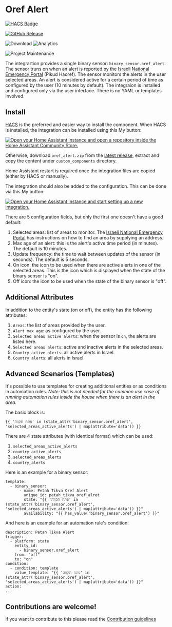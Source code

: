 # Oref Alert

[![HACS Badge](https://img.shields.io/badge/HACS-Default-31A9F4.svg?style=for-the-badge)](https://github.com/hacs/integration)

[![GitHub Release](https://img.shields.io/github/release/amitfin/oref_alert.svg?style=for-the-badge&color=blue)](https://github.com/amitfin/oref_alert/releases)

![Download](https://img.shields.io/github/downloads/amitfin/oref_alert/total.svg?style=for-the-badge&color=blue) ![Analytics](https://img.shields.io/badge/dynamic/json?style=for-the-badge&color=blue&label=Analytics&suffix=%20Installs&cacheSeconds=15600&url=https://analytics.home-assistant.io/custom_integrations.json&query=$.oref_alert.total)

![Project Maintenance](https://img.shields.io/badge/maintainer-Amit%20Finkelstein-blue.svg?style=for-the-badge)

The integrartion provides a single binary sensor: `binary_sensor.oref_alert`. The sensor truns on when an alert is reported by the [Israeli National Emergency Portal](https://www.oref.org.il//12481-he/Pakar.aspx) (Pikud Haoref). The sensor monitors the alerts in the user selected areas. An alert is considered active for a certain period of time as configured by the user (10 minutes by default).
The integraion is installed and configured only via the user interface. There is no YAML or templates involved.

## Install
[HACS](https://hacs.xyz/) is the preferred and easier way to install the component. When HACS is installed, the integration can be installed using this My button:

[![Open your Home Assistant instance and open a repository inside the Home Assistant Community Store.](https://my.home-assistant.io/badges/hacs_repository.svg)](https://my.home-assistant.io/redirect/hacs_repository/?owner=amitfin&repository=oref_alert&category=integration)

Otherwise, download `oref_alert.zip` from the [latest release](https://github.com/amitfin/oref_alert/releases), extract and copy the content under `custom_components` directory.

Home Assistant restart is required once the integration files are copied (either by HACS or manually).

The integration should also be added to the configuration. This can be done via this My button:

[![Open your Home Assistant instance and start setting up a new integration.](https://my.home-assistant.io/badges/config_flow_start.svg)](https://my.home-assistant.io/redirect/config_flow_start/?domain=oref_alert)

There are 5 configuration fields, but only the first one doesn't have a good default:
1. Selected areas: list of areas to monitor. The [Israeli National Emergency Portal](https://www.oref.org.il//12481-he/Pakar.aspx) has instructions on how to find an area by supplying an address.
2. Max age of an alert: this is the alert's active time period (in minutes). The default is 10 minutes.
3. Update frequency: the time to wait between updates of the sensor (in seconds). The default is 5 seconds.
4. On icon: the icon to be used when there are active alerts in one of the selected areas. This is the icon which is displayed when the state of the binary sensor is "on".
5. Off icon: the icon to  be used when the state of the binary sensor is "off".

## Additional Attributes

In addition to the entity's state (on or off), the entity has the following attributes:
1. `Areas`: the list of areas provided by the user.
2. `Alert max age`: as configured by the user.
3. `Selected areas active alerts`: when the sensor is `on`, the alerts are listed here. 
4. `Selected areas alerts`: active and inactive alerts in the selected areas.
5. `Country active alerts`: all active alerts in Israel.
6. `Country alerts`: all alerts in Israel.

## Advanced Scenarios (Templates)

It's possible to use templates for creating additional entities or as conditions in automation rules. _Note: this is not needed for the common use case of running automation rules inside the house when there is an alert in the area._

The basic block is:
```
{{ 'פתח תקווה' in (state_attr('binary_sensor.oref_alert', 'selected_areas_active_alerts') | map(attribute='data')) }}
```
There are 4 state attributes (with identical format) which can be used:
1. `selected_areas_active_alerts`
2. `country_active_alerts`
3. `selected_areas_alerts`
4. `country_alerts`

Here is an example for a binary sensor:
```
template:
  - binary_sensor:
      - name: Petah Tikva Oref Alert
        unique_id: petah_tikva_oref_alret
        state: "{{ 'פתח תקווה' in (state_attr('binary_sensor.oref_alert', 'selected_areas_active_alerts') | map(attribute='data')) }}"
        availability: "{{ has_value('binary_sensor.oref_alert') }}"
```

And here is an example for an automation rule's condition:
```
description: Petah Tikva Alert
trigger:
  - platform: state
    entity_id:
      - binary_sensor.oref_alert
    from: "off"
    to: "on"
condition:
  - condition: template
    value_template: "{{ 'פתח תקווה' in (state_attr('binary_sensor.oref_alert', 'selected_areas_active_alerts') | map(attribute='data')) }}"
action:
...
```

## Contributions are welcome!

If you want to contribute to this please read the [Contribution guidelines](CONTRIBUTING.md)
